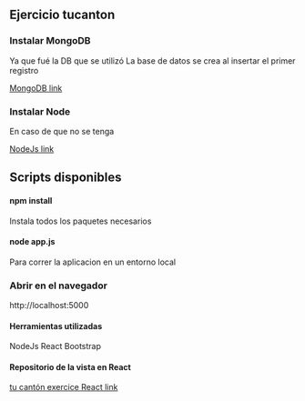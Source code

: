 ## Ejercicio tucanton

### Instalar MongoDB

Ya que fué la DB que se utilizó
La base de datos se crea al insertar el primer registro

[MongoDB link](https://www.mongodb.com/download-center/community)

### Instalar Node

En caso de que no se tenga

[NodeJs link](https://nodejs.org/es/)

## Scripts disponibles

#### npm install

Instala todos los paquetes necesarios

#### node app.js

Para correr la aplicacion en un entorno local

### Abrir en el navegador
http://localhost:5000

#### Herramientas utilizadas

NodeJs
React
Bootstrap


#### Repositorio de la vista en React

[tu cantón exercice React link](https://github.com/Obejuelo/tucanton-ui)